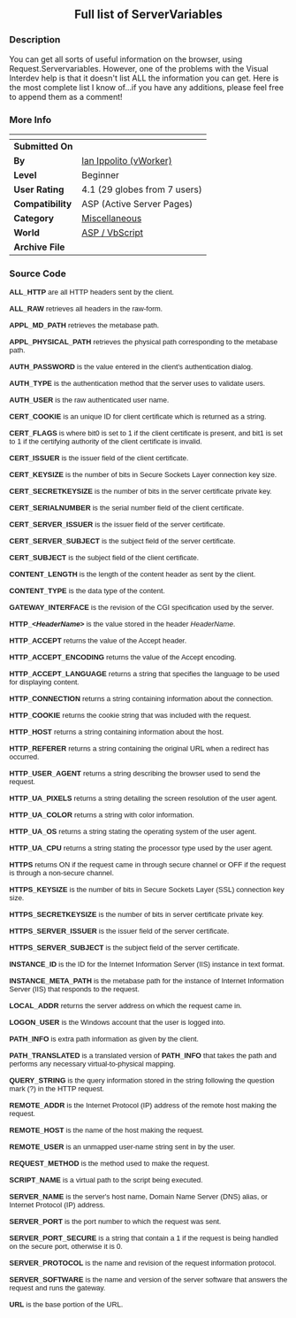 ﻿<div align="center">

## Full list of ServerVariables


</div>

### Description

You can get all sorts of useful information on the browser, using Request.Servervariables. However, one of the problems with the Visual Interdev help is that it doesn't list ALL the information you can get. Here is the most complete list I know of...if you have any additions, please feel free to append them as a comment!
 
### More Info
 


<span>             |<span>
---                |---
**Submitted On**   |
**By**             |[Ian Ippolito \(vWorker\)](https://github.com/Planet-Source-Code/PSCIndex/blob/master/ByAuthor/ian-ippolito-vworker.md)
**Level**          |Beginner
**User Rating**    |4.1 (29 globes from 7 users)
**Compatibility**  |ASP \(Active Server Pages\)
**Category**       |[Miscellaneous](https://github.com/Planet-Source-Code/PSCIndex/blob/master/ByCategory/miscellaneous__4-1.md)
**World**          |[ASP / VbScript](https://github.com/Planet-Source-Code/PSCIndex/blob/master/ByWorld/asp-vbscript.md)
**Archive File**   |[](https://github.com/Planet-Source-Code/ian-ippolito-vworker-full-list-of-servervariables__4-7163/archive/master.zip)





### Source Code

<p><font face="arial,helvetica" size="2"><b>ALL_HTTP</b> are all HTTP headers
sent by the client. <br>
<br>
<b>ALL_RAW</b> retrieves all headers in the raw-form. <br>
<br>
<b>APPL_MD_PATH</b> retrieves the metabase path. <br>
<br>
<b>APPL_PHYSICAL_PATH</b> retrieves the physical path corresponding to the
metabase path. <br>
<br>
<b>AUTH_PASSWORD</b> is the value entered in the client's authentication dialog.
<br>
<br>
<b>AUTH_TYPE</b> is the authentication method that the server uses to validate
users. <br>
<br>
<b>AUTH_USER</b> is the raw authenticated user name. <br>
<br>
<b>CERT_COOKIE</b> is an unique ID for client certificate which is returned as a
string. <br>
<br>
<b>CERT_FLAGS</b> is where bit0 is set to 1 if the client certificate is
present, and bit1 is set to 1 if the certifying authority of the client
certificate is invalid. <br>
<br>
<b>CERT_ISSUER</b> is the issuer field of the client certificate. <br>
<br>
<b>CERT_KEYSIZE</b> is the number of bits in Secure Sockets Layer connection key
size. <br>
<br>
<b>CERT_SECRETKEYSIZE</b> is the number of bits in the server certificate
private key. <br>
<br>
<b>CERT_SERIALNUMBER</b> is the serial number field of the client certificate.
<br>
<br>
<b>CERT_SERVER_ISSUER</b> is the issuer field of the server certificate. <br>
<br>
<b>CERT_SERVER_SUBJECT</b> is the subject field of the server certificate. <br>
<br>
<b>CERT_SUBJECT</b> is the subject field of the client certificate. <br>
<br>
<b>CONTENT_LENGTH</b> is the length of the content header as sent by the client.
<br>
<br>
<b>CONTENT_TYPE</b> is the data type of the content. <br>
<br>
<b>GATEWAY_INTERFACE</b> is the revision of the CGI specification used by the
server. <br>
<br>
<b>HTTP_<<i>HeaderName</i>></b> is the value stored in the header <i>HeaderName</i>.
<br>
<br>
<b>HTTP_ACCEPT</b> returns the value of the Accept header. <br>
<br>
<b>HTTP_ACCEPT_ENCODING</b> returns the value of the Accept encoding. <br>
<br>
<b>HTTP_ACCEPT_LANGUAGE</b> returns a string that specifies the language to be
used for displaying content. <br>
<br>
<b>HTTP_CONNECTION</b> returns a string containing information about the
connection. <br>
<br>
<b>HTTP_COOKIE</b> returns the cookie string that was included with the request.
<br>
<br>
<b>HTTP_HOST</b> returns a string containing information about the host. <br>
<br>
<!--
<b>HTTP_PRAGMA</b> CAN FIND NO INFO ABOUT THIS??????????
<br><br>
--><b>HTTP_REFERER</b> returns a string containing the original URL when a
redirect has occurred. <br>
<br>
<b>HTTP_USER_AGENT</b> returns a string describing the browser used to send the
request. <br>
<br>
<b>HTTP_UA_PIXELS</b> returns a string detailing the screen resolution of the
user agent. <br>
<br>
<b>HTTP_UA_COLOR</b> returns a string with color information. <br>
<br>
<b>HTTP_UA_OS</b> returns a string stating the operating system of the user
agent. <br>
<br>
<b>HTTP_UA_CPU</b> returns a string stating the processor type used by the user
agent. <br>
<br>
<b>HTTPS</b> returns ON if the request came in through secure channel or OFF if
the request is through a non-secure channel. <br>
<br>
<b>HTTPS_KEYSIZE</b> is the number of bits in Secure Sockets Layer (SSL)
connection key size. <br>
<br>
<b>HTTPS_SECRETKEYSIZE</b> is the number of bits in server certificate private
key. <br>
<br>
<b>HTTPS_SERVER_ISSUER</b> is the issuer field of the server certificate. <br>
<br>
<b>HTTPS_SERVER_SUBJECT</b> is the subject field of the server certificate. <br>
<br>
<b>INSTANCE_ID</b> is the ID for the Internet Information Server (IIS) instance
in text format. <br>
<br>
<b>INSTANCE_META_PATH</b> is the metabase path for the instance of Internet
Information Server (IIS) that responds to the request. <br>
<br>
<b>LOCAL_ADDR</b> returns the server address on which the request came in. <br>
<br>
<b>LOGON_USER</b> is the Windows account that the user is logged into. <br>
<br>
<b>PATH_INFO</b> is extra path information as given by the client. <br>
<br>
<b>PATH_TRANSLATED</b> is a translated version of <b>PATH_INFO</b> that takes
the path and performs any necessary virtual-to-physical mapping. <br>
<br>
<b>QUERY_STRING</b> is the query information stored in the string following the
question mark (?) in the HTTP request. <br>
<br>
<b>REMOTE_ADDR</b> is the Internet Protocol (IP) address of the remote host
making the request. <br>
<br>
<b>REMOTE_HOST</b> is the name of the host making the request. <br>
<br>
<b>REMOTE_USER</b> is an unmapped user-name string sent in by the user. <br>
<br>
<b>REQUEST_METHOD</b> is the method used to make the request. <br>
<br>
<b>SCRIPT_NAME</b> is a virtual path to the script being executed. <br>
<br>
<b>SERVER_NAME</b> is the server's host name, Domain Name Server (DNS) alias, or
Internet Protocol (IP) address. <br>
<br>
<b>SERVER_PORT</b> is the port number to which the request was sent. <br>
<br>
<b>SERVER_PORT_SECURE</b> is a string that contain a 1 if the request is being
handled on the secure port, otherwise it is 0. <br>
<br>
<b>SERVER_PROTOCOL</b> is the name and revision of the request information
protocol. <br>
<br>
<b>SERVER_SOFTWARE</b> is the name and version of the server software that
answers the request and runs the gateway. <br>
<br>
<b>URL</b> is the base portion of the URL.</font></p>

